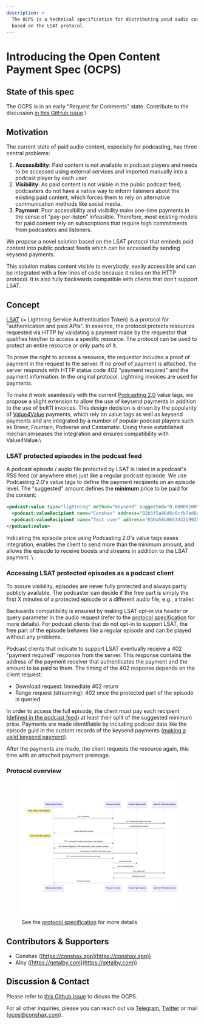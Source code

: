 ```yaml
---
description: >-
  The OCPS is a technical specification for distributing paid audio content
  based on the LSAT protocol.
---
```


# Introducing the Open Content Payment Spec (OCPS)

## State of this spec

The OCPS is in an early "Request for Comments" state. Contribute to the discussion [in this GitHub issue](https://app.gitbook.com/o/CqiLmBehq8zdnW2xunnj/s/RGE6IdBTxVoUIWziPNgK/).\


## Motivation

The current state of paid audio content, especially for podcasting, has three central problems:

1. **Accessibility**: Paid content is not available in podcast players and needs to be accessed using external services and imported manually into a podcast player by each user.
2. **Visibility**: As paid content is not visible in the public podcast feed, podcasters do not have a native way to inform listeners about the existing paid content, which forces them to rely on alternative communication methods like social media.
3. **Payment**: Poor accessibility and visibility make one-time payments in the sense of "pay-per-listen" infeasible. Therefore, most existing models for paid content rely on subscriptions that require high commitments from podcasters and listeners.

We propose a novel solution based on the LSAT protocol that embeds paid content into public podcast feeds which can be accessed by sending keysend payments.

This solution makes content visible to everybody, easily accessible and can be integrated with a few lines of code because it relies on the HTTP protocol. It is also fully backwards compatible with clients that don't support LSAT.



## Concept

[LSAT](https://lsat.tech) (= Lightning Service Authentication Token) is a protocol for "authentication and paid APIs". In essence, the protocol protects resources requested via HTTP by validating a payment made by the requestor that qualifies him/her to access a specific resource. The protocol can be used to protect an entire resource or only parts of it.&#x20;

To prove the right to access a resource, the requestor includes a proof of payment in the request to the server. If no proof of payment is attached, the server responds with HTTP status code 402 "payment required" and the payment information. In the original protocol, Lightning invoices are used for payments. &#x20;

To make it work seamlessly with the current [Podcasting 2.0](https://github.com/Podcastindex-org/podcast-namespace/blob/main/docs/1.0.md) value tags, we propose a slight extension to allow the use of keysend payments in addition to the use of bolt11 invoices. This design decision is driven by the popularity of [Value4Value](https://value4value.info) payments, which rely on value tags as well as keysend payments and are integrated by a number of popular podcast players such as Breez, Fountain, Podverse and Castamatic. Using these established mechanismseases the integration and ensures compatibility with Value4Value.\


### LSAT protected episodes in the podcast feed&#x20;

A podcast episode / audio file protected by LSAT is listed in a podcast's RSS feed (or anywhere else) just like a regular podcast episode. We use Podcasting 2.0's value tags to define the payment recipients on an episode level. The "suggested" amount defines the **minimum** price to be paid for the content:

```rss
<podcast:value type="lightning" method="keysend" suggested="0.00000100">
  <podcast:valueRecipient name="Conshax" address="02b5f5a96d6c0cfb7ad6adda59c25eba3c12a9a0beee22a8b31d3d20b59427bbca" type="node" split="10" customKey="696969" customValue="4VqhBQ73TSgpTFbJ35C3" fee="true"/>
  <podcast:valueRecipient name="Test user" address="030a58b8653d32b99200a2334cfe913e51dc7d155aa0116c176657a4f1722677a3" type="node" split="90" customKey="696969" customValue="4VqhBQ73TSgpTFbJ35C3" fee="false"/>
</podcast:value>
```

Indicating the episode price using Podcasting 2.0's value tags eases integration, enables the client to send more than the minimum amount, and allows the episode to receive boosts and streams in addition to the LSAT payment. \


### Accessing LSAT protected episodes as a podcast client

To assure visibility, episodes are never fully protected and always partly publicly available. The podcaster can decide if the free part is simply the first X minutes of a protected episode or a different audio file, e.g., a trailer.

Backwards compatibility is ensured by making LSAT opt-in via header or query parameter in the audio request (refer to the [protocol specification](protocol-specification.md) for more details). For podcast clients that do not opt-in to support LSAT, the free part of the episode behaves like a regular episode and can be played without any problems.

Podcast clients that indicate to support LSAT eventually receive a 402 "payment required" response from the server. This response contains the address of the payment receiver that authenticates the payment and the amount to be paid to them. The timing of the 402 response depends on the client request:

* Download request: Immediate 402 return
* Range request (streaming): 402 once the protected part of the episode is queried

In order to access the full episode, the client must pay each recipient ([defined in the podcast feed](./#lsat-protected-episodes-in-the-podcast-feed)) at least their split of the suggested minimum price. Payments are made identifiable by including podcast data like the episode guid in the custom records of the keysend payments ([making a valid keysend payment](example-implementation.md#make-a-valid-keysend-payment)).&#x20;

After the payments are made, the client requests the resource again, this time with an attached payment preimage. \
&#x20;

### **Protocol overview**

<figure><img src=".gitbook/assets/mermaid-diagram-2023-02-11-120912.png" alt=""><figcaption><p>See the <a href="protocol-specification.md">protocol specification</a> for more details</p></figcaption></figure>



## Contributors & Supporters

* Conshax ([https://conshax.app](https://conshax.app))
* Alby ([https://getalby.com](https://getalby.com))



## Discussion & Contact

Please refer to [this Github issue](https://app.gitbook.com/o/CqiLmBehq8zdnW2xunnj/s/ny7cBzyrook2pLmUlyRt/) to dicuss the OCPS.

For all other inquiries, please you can reach out via [Telegram](https://t.me/moritz\_conshax), [Twitter](https://twitter.com/conshax) or mail (ocps@conshax.com).
